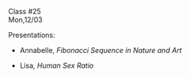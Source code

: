 <div class="lecture1">

<div class="column_date">
<p markdown="block">

Class #25 <br>
Mon,12/03

</p>
</div>
<div class="column_materials">
<p markdown="block">

Presentations:

- Annabelle, _Fibonacci Sequence in Nature and Art_

- Lisa, _Human Sex Ratio_

<!--
- Heather, _Predicting Population of Sea Turtles_

- Ella, _Turtle Deaths Associated with Plastic in the Oceans_

-->

</p>
</div>

<div class="column_assign">
<p markdown="block">



</p>
</div>

</div>

